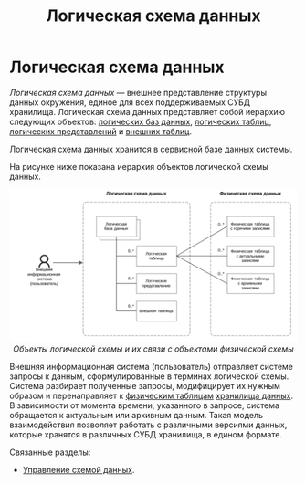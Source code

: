 ﻿---
layout: default
title: Логическая схема данных
nav_order: 1
parent: Основные понятия
grand_parent: Обзор понятий, компонентов и связей
has_children: false
has_toc: false
---

Логическая схема данных
=======================

_Логическая схема данных_ — внешнее представление структуры данных окружения, единое для всех 
поддерживаемых СУБД хранилища. Логическая схема данных представляет собой иерархию следующих объектов:
[логических баз данных](../Логическая_база_данных/Логическая_база_данных.md), 
[логических таблиц](../Логическая_таблица/Логическая_таблица.md), 
[логических представлений](../Логическое_представление/Логическое_представление.md) и 
[внешних таблиц](../Внешняя_таблица/Внешняя_таблица.md).

Логическая схема данных хранится в [сервисной базе данных](../Сервисная_база_данных/Сервисная_база_данных.md) системы.

На рисунке ниже показана иерархия объектов логической схемы данных.

<center>

![](Логическая_схема_данных.svg)
*Объекты логической схемы и их связи с объектами физической схемы*

</center>

Внешняя информационная система (пользователь) отправляет системе запросы к данным, сформулированные в терминах 
логической схемы. Система разбирает полученные запросы, модифицирует их нужным образом и перенаправляет 
к [физическим таблицам](../Физическая_таблица/Физическая_таблица.md) [хранилища данных](../Хранилище_данных/Хранилище_данных.md). 
В зависимости от момента времени, указанного в запросе, система обращается к актуальным или архивным данным. 
Такая модель взаимодействия позволяет работать с различными версиями данных, которые хранятся в различных СУБД 
хранилища, в едином формате.

Связанные разделы:

*   [Управление схемой данных](../../../Работа_с_системой/Управление_схемой_данных/Управление_схемой_данных.md).